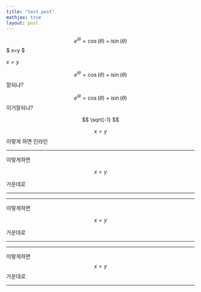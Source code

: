 ```yaml
---
title: "test post"
mathjax: true
layout: post
---
```



$$ e^{i\theta}=\cos(\theta)+i\sin(\theta) $$
$ x=y $

$x=y$

$$ e^{i\theta}=\cos(\theta)+i\sin(\theta) $$ 잘되냐?

$$e^{i\theta}=\cos(\theta)+i\sin(\theta)$$ 이거잘되냐?


$$ \sqrt{-1} $$

$$ x=y $$ 이렇게 하면 인라인


---

이렇게하면

$$ x=y $$

가운데로

---

---
이렇게하면

$$ x=y $$

가운데로

---


---

이렇게하면
$$ x=y $$
가운데로

---

